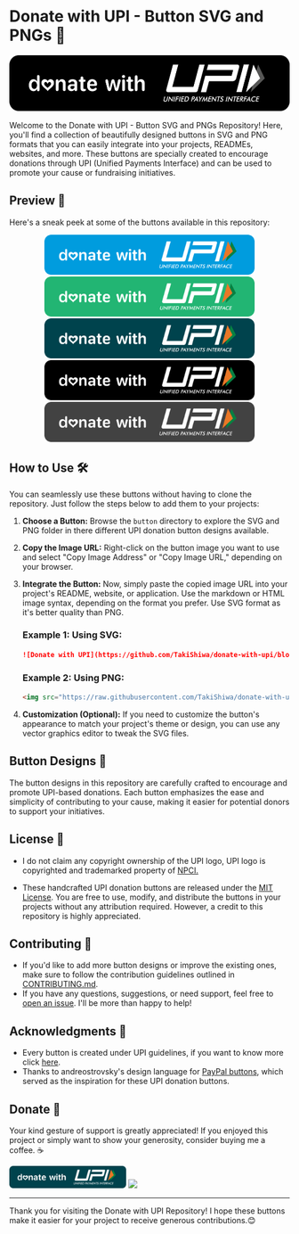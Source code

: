 # Donate with UPI - Button SVG and PNGs 💸

<p align="center">
  <img src="https://github.com/TakiShiwa/donate-with-upi/blob/main/Button/SVG/UPI-black-02-01.svg" height="100" alt="Donate with UPI" />
</p>

Welcome to the Donate with UPI - Button SVG and PNGs Repository! Here, you'll find a collection of beautifully designed buttons in SVG and PNG formats that you can easily integrate into your projects, READMEs, websites, and more. These buttons are specially created to encourage donations through UPI (Unified Payments Interface) and can be used to promote your cause or fundraising initiatives.

## Preview 👀

Here's a sneak peek at some of the buttons available in this repository:

<p align="center">
  <img src="https://github.com/TakiShiwa/donate-with-upi/blob/main/Button/SVG/UPI-blue-01.svg" height="72" alt="Button Preview" />
  <img src="https://github.com/TakiShiwa/donate-with-upi/blob/main/Button/SVG/UPI-green-01.svg" height="72" alt="Button Preview" />
  <img src="https://github.com/TakiShiwa/donate-with-upi/blob/main/Button/SVG/UPI-teal-01.svg" height="72" alt="Button Preview" />
  <img src="https://github.com/TakiShiwa/donate-with-upi/blob/main/Button/SVG/UPI-black-01.svg" height="72" alt="Button Preview" />
  <img src="https://github.com/TakiShiwa/donate-with-upi/blob/main/Button/SVG/UPI-grey-02-01.svg" height="72" alt="Button Preview" />
</p>

## How to Use 🛠️

You can seamlessly use these buttons without having to clone the repository. Just follow the steps below to add them to your projects:

1. **Choose a Button:** Browse the `button` directory to explore the SVG and PNG folder in there different UPI donation button designs available.

2. **Copy the Image URL:** Right-click on the button image you want to use and select "Copy Image Address" or "Copy Image URL," depending on your browser.

3. **Integrate the Button:** Now, simply paste the copied image URL into your project's README, website, or application. Use the markdown or HTML image syntax, depending on the format you prefer.
Use SVG format as it's better quality than PNG.

   ### Example 1: Using SVG:
   ```markdown
   ![Donate with UPI](https://github.com/TakiShiwa/donate-with-upi/blob/main/Button/SVG/donate_button.svg)
   ```

   ### Example 2: Using PNG:
   ```html
   <img src="https://raw.githubusercontent.com/TakiShiwa/donate-with-upi/main/Button/PNG/donate_button.png" alt="Donate with UPI" />
   ```

5. **Customization (Optional):** If you need to customize the button's appearance to match your project's theme or design, you can use any vector graphics editor to tweak the SVG files.

## Button Designs 🎨

The button designs in this repository are carefully crafted to encourage and promote UPI-based donations. Each button emphasizes the ease and simplicity of contributing to your cause, making it easier for potential donors to support your initiatives.

## License 📝

- I do not claim any copyright ownership of the UPI logo, UPI logo is copyrighted and trademarked property of [NPCI.](https://www.npci.org.in/)

- These handcrafted UPI donation buttons are released under the [MIT License](LICENSE.md). You are free to use, modify, and distribute the buttons in your projects without any attribution required. However, a credit to this repository is highly appreciated.

## Contributing 🤝

- If you'd like to add more button designs or improve the existing ones, make sure to follow the contribution guidelines outlined in [CONTRIBUTING.md](CONTRIBUTING.md).
- If you have any questions, suggestions, or need support, feel free to [open an issue](https://github.com/TakiShiwa/donate-with-upi/issues). I'll be more than happy to help!

## Acknowledgments 🙏

- Every button is created under UPI guidelines, if you want to know more click [here](https://www.bhimupi.org.in/sites/default/files/BHIM%20UPI%20Guidelines.pdf).
- Thanks to andreostrovsky's design language for [PayPal buttons](https://github.com/andreostrovsky/donate-with-paypal/tree/master), which served as the inspiration for these UPI donation buttons.

## Donate 💖

Your kind gesture of support is greatly appreciated! If you enjoyed this project or simply want to show your generosity, consider buying me a coffee. ☕

<a href="https://github.com/TakiShiwa/Themes/assets/137756384/02a87419-84ec-4ea8-a910-20f92e19259a"><img src="https://github.com/TakiShiwa/donate-with-upi/blob/main/Button/SVG/UPI-teal-01.svg" height="40"></a>
<a href="https://www.paypal.me/TakiShiwa"><img src="https://github.com/andreostrovsky/donate-with-paypal/blob/master/blue.svg" height="40"></a>

---

Thank you for visiting the Donate with UPI Repository! I hope these buttons make it easier for your project to receive generous contributions.😊


